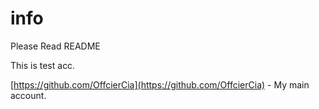 # info
Please Read README
 
This is test acc. 

[https://github.com/OffcierCia](https://github.com/OffcierCia) - My main account.

#
